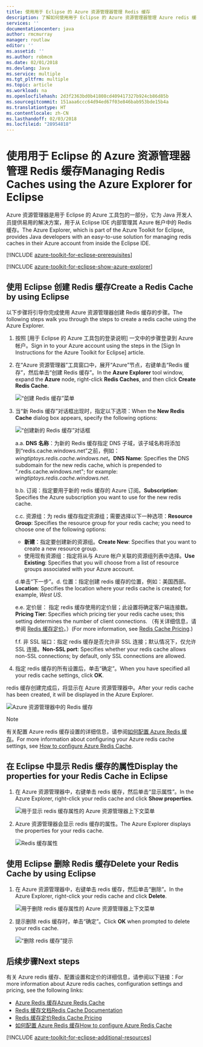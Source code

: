 ```yaml
---
title: 使用用于 Eclipse 的 Azure 资源管理器管理 Redis 缓存
description: 了解如何使用用于 Eclipse 的 Azure 资源管理器管理 Azure redis 缓存。
services: ''
documentationcenter: java
author: rmcmurray
manager: routlaw
editor: ''
ms.assetid: ''
ms.author: robmcm
ms.date: 02/01/2018
ms.devlang: Java
ms.service: multiple
ms.tgt_pltfrm: multiple
ms.topic: article
ms.workload: na
ms.openlocfilehash: 2d3f2363bd0b41808cd409417327b924cb86d85b
ms.sourcegitcommit: 151aaa6ccc64d94ed67f03e846bab953bde15b4a
ms.translationtype: HT
ms.contentlocale: zh-CN
ms.lasthandoff: 02/03/2018
ms.locfileid: "28954818"
---
```

# <a name="managing-redis-caches-using-the-azure-explorer-for-eclipse"></a><span data-ttu-id="eec22-103">使用用于 Eclipse 的 Azure 资源管理器管理 Redis 缓存</span><span class="sxs-lookup"><span data-stu-id="eec22-103">Managing Redis Caches using the Azure Explorer for Eclipse</span></span>

<span data-ttu-id="eec22-104">Azure 资源管理器是用于 Eclipse 的 Azure 工具包的一部分，它为 Java 开发人员提供易用的解决方案，用于从 Eclipse IDE 内部管理其 Azure 帐户中的 Redis 缓存。</span><span class="sxs-lookup"><span data-stu-id="eec22-104">The Azure Explorer, which is part of the Azure Toolkit for Eclipse, provides Java developers with an easy-to-use solution for managing redis caches in their Azure account from inside the Eclipse IDE.</span></span>

[!INCLUDE [azure-toolkit-for-eclipse-prerequisites](../includes/azure-toolkit-for-eclipse-prerequisites.md)]

[!INCLUDE [azure-toolkit-for-eclipse-show-azure-explorer](../includes/azure-toolkit-for-eclipse-show-azure-explorer.md)]

## <a name="create-a-redis-cache-by-using-eclipse"></a><span data-ttu-id="eec22-105">使用 Eclipse 创建 Redis 缓存</span><span class="sxs-lookup"><span data-stu-id="eec22-105">Create a Redis Cache by using Eclipse</span></span>

<span data-ttu-id="eec22-106">以下步骤将引导你完成使用 Azure 资源管理器创建 Redis 缓存的步骤。</span><span class="sxs-lookup"><span data-stu-id="eec22-106">The following steps walk you through the steps to create a redis cache using the Azure Explorer.</span></span>

1. <span data-ttu-id="eec22-107">按照 [用于 Eclipse 的 Azure 工具包的登录说明] 一文中的步骤登录到 Azure 帐户。</span><span class="sxs-lookup"><span data-stu-id="eec22-107">Sign in to your Azure account using the steps in the [Sign In Instructions for the Azure Toolkit for Eclipse] article.</span></span>

1. <span data-ttu-id="eec22-108">在“Azure 资源管理器”工具窗口中，展开“Azure”节点，右键单击“Redis 缓存”，然后单击“创建 Redis 缓存”。</span><span class="sxs-lookup"><span data-stu-id="eec22-108">In the **Azure Explorer** tool window, expand the **Azure** node, right-click **Redis Caches**, and then click **Create Redis Cache**.</span></span>

   ![“创建 Redis 缓存”菜单][CR01]

1. <span data-ttu-id="eec22-110">当“新 Redis 缓存”对话框出现时，指定以下选项：</span><span class="sxs-lookup"><span data-stu-id="eec22-110">When the **New Redis Cache** dialog box appears, specify the following options:</span></span>

   ![“创建新的 Redis 缓存”对话框][CR02]

   <span data-ttu-id="eec22-112">a.</span><span class="sxs-lookup"><span data-stu-id="eec22-112">a.</span></span> <span data-ttu-id="eec22-113">**DNS 名称**：为新的 Redis 缓存指定 DNS 子域，该子域名称将添加到“redis.cache.windows.net”之前，例如：*wingtiptoys.redis.cache.windows.net*。</span><span class="sxs-lookup"><span data-stu-id="eec22-113">**DNS Name**: Specifies the DNS subdomain for the new redis cache, which is prepended to ".redis.cache.windows.net"; for example: *wingtiptoys.redis.cache.windows.net*.</span></span>

   <span data-ttu-id="eec22-114">b.</span><span class="sxs-lookup"><span data-stu-id="eec22-114">b.</span></span> <span data-ttu-id="eec22-115">订阅：指定要用于新的 redis 缓存的 Azure 订阅。</span><span class="sxs-lookup"><span data-stu-id="eec22-115">**Subscription**: Specifies the Azure subscription you want to use for the new redis cache.</span></span>

   <span data-ttu-id="eec22-116">c.</span><span class="sxs-lookup"><span data-stu-id="eec22-116">c.</span></span> <span data-ttu-id="eec22-117">资源组：为 redis 缓存指定资源组；需要选择以下一种选项：</span><span class="sxs-lookup"><span data-stu-id="eec22-117">**Resource Group**: Specifies the resource group for your redis cache; you need to choose one of the following options:</span></span>
      * <span data-ttu-id="eec22-118">**新建**：指定要创建新的资源组。</span><span class="sxs-lookup"><span data-stu-id="eec22-118">**Create New**: Specifies that you want to create a new resource group.</span></span>
      * <span data-ttu-id="eec22-119">使用现有资源组：指定将从与 Azure 帐户关联的资源组列表中选择。</span><span class="sxs-lookup"><span data-stu-id="eec22-119">**Use Existing**: Specifies that you will choose from a list of resource groups associated with your Azure account.</span></span>

   <span data-ttu-id="eec22-120">d.单击“下一步”。</span><span class="sxs-lookup"><span data-stu-id="eec22-120">d.</span></span> <span data-ttu-id="eec22-121">位置：指定创建 redis 缓存的位置，例如：美国西部。</span><span class="sxs-lookup"><span data-stu-id="eec22-121">**Location**: Specifies the location where your redis cache is created; for example, *West US*.</span></span>

   <span data-ttu-id="eec22-122">e.</span><span class="sxs-lookup"><span data-stu-id="eec22-122">e.</span></span> <span data-ttu-id="eec22-123">定价层： 指定 redis 缓存使用的定价层；此设置将确定客户端连接数。</span><span class="sxs-lookup"><span data-stu-id="eec22-123">**Pricing Tier**: Specifies which pricing tier your redis cache uses; this setting determines the number of client connections.</span></span> <span data-ttu-id="eec22-124">（有关详细信息，请参阅 [Redis 缓存定价]。）</span><span class="sxs-lookup"><span data-stu-id="eec22-124">(For more information, see [Redis Cache Pricing].)</span></span>

   <span data-ttu-id="eec22-125">f.</span><span class="sxs-lookup"><span data-stu-id="eec22-125">f.</span></span> <span data-ttu-id="eec22-126">非 SSL 端口：指定 redis 缓存是否允许非 SSL 连接；默认情况下，仅允许 SSL 连接。</span><span class="sxs-lookup"><span data-stu-id="eec22-126">**Non-SSL port**: Specifies whether your redis cache allows non-SSL connections; by default, only SSL connections are allowed.</span></span>

1. <span data-ttu-id="eec22-127">指定 redis 缓存的所有设置后，单击“确定”。</span><span class="sxs-lookup"><span data-stu-id="eec22-127">When you have specified all your redis cache settings, click **OK**.</span></span>

<span data-ttu-id="eec22-128">redis 缓存创建完成后，将显示在 Azure 资源管理器中。</span><span class="sxs-lookup"><span data-stu-id="eec22-128">After your redis cache has been created, it will be displayed in the Azure Explorer.</span></span>

   ![Azure 资源管理器中的 Redis 缓存][CR03]

> [!NOTE]
>
> <span data-ttu-id="eec22-130">有关配置 Azure redis 缓存设置的详细信息，请参阅[如何配置 Azure Redis 缓存]。</span><span class="sxs-lookup"><span data-stu-id="eec22-130">For more information about configuring your Azure redis cache settings, see [How to configure Azure Redis Cache].</span></span>
>

## <a name="display-the-properties-for-your-redis-cache-in-eclipse"></a><span data-ttu-id="eec22-131">在 Eclipse 中显示 Redis 缓存的属性</span><span class="sxs-lookup"><span data-stu-id="eec22-131">Display the properties for your Redis Cache in Eclipse</span></span>

1. <span data-ttu-id="eec22-132">在 Azure 资源管理器中，右键单击 redis 缓存，然后单击“显示属性”。</span><span class="sxs-lookup"><span data-stu-id="eec22-132">In the Azure Explorer, right-click your redis cache and click **Show properties**.</span></span>

   ![用于显示 redis 缓存属性的 Azure 资源管理器上下文菜单][SP01]

1. <span data-ttu-id="eec22-134">Azure 资源管理器会显示 redis 缓存的属性。</span><span class="sxs-lookup"><span data-stu-id="eec22-134">The Azure Explorer displays the properties for your redis cache.</span></span>

   ![Redis 缓存属性][SP02]

## <a name="delete-your-redis-cache-by-using-eclipse"></a><span data-ttu-id="eec22-136">使用 Eclipse 删除 Redis 缓存</span><span class="sxs-lookup"><span data-stu-id="eec22-136">Delete your Redis Cache by using Eclipse</span></span>

1. <span data-ttu-id="eec22-137">在 Azure 资源管理器中，右键单击 redis 缓存，然后单击“删除”。</span><span class="sxs-lookup"><span data-stu-id="eec22-137">In the Azure Explorer, right-click your redis cache and click **Delete**.</span></span>

   ![用于删除 redis 缓存属性的 Azure 资源管理器上下文菜单][DE01]

1. <span data-ttu-id="eec22-139">提示删除 redis 缓存时，单击“确定”。</span><span class="sxs-lookup"><span data-stu-id="eec22-139">Click **OK** when prompted to delete your redis cache.</span></span>

   ![“删除 redis 缓存”提示][DE02]

## <a name="next-steps"></a><span data-ttu-id="eec22-141">后续步骤</span><span class="sxs-lookup"><span data-stu-id="eec22-141">Next steps</span></span>

<span data-ttu-id="eec22-142">有关 Azure redis 缓存、配置设置和定价的详细信息，请参阅以下链接：</span><span class="sxs-lookup"><span data-stu-id="eec22-142">For more information about Azure redis caches, configuration settings and pricing, see the following links:</span></span>

* <span data-ttu-id="eec22-143">[Azure Redis 缓存]</span><span class="sxs-lookup"><span data-stu-id="eec22-143">[Azure Redis Cache]</span></span>
* <span data-ttu-id="eec22-144">[Redis 缓存文档]</span><span class="sxs-lookup"><span data-stu-id="eec22-144">[Redis Cache Documentation]</span></span>
* <span data-ttu-id="eec22-145">[Redis 缓存定价]</span><span class="sxs-lookup"><span data-stu-id="eec22-145">[Redis Cache Pricing]</span></span>
* <span data-ttu-id="eec22-146">[如何配置 Azure Redis 缓存]</span><span class="sxs-lookup"><span data-stu-id="eec22-146">[How to configure Azure Redis Cache]</span></span>

[!INCLUDE [azure-toolkit-for-eclipse-additional-resources](../includes/azure-toolkit-for-eclipse-additional-resources.md)]

<!-- URL List -->

[Redis 缓存定价]: https://azure.microsoft.com/pricing/details/cache/
[Redis Cache Pricing]: https://azure.microsoft.com/pricing/details/cache/
[Azure Redis 缓存]: https://azure.microsoft.com/services/cache/
[Azure Redis Cache]: https://azure.microsoft.com/services/cache/
[Redis 缓存文档]: /azure/redis-cache/
[Redis Cache Documentation]: /azure/redis-cache/
[如何配置 Azure Redis 缓存]: /azure/redis-cache/cache-configure
[How to configure Azure Redis Cache]: /azure/redis-cache/cache-configure

<!-- IMG List -->

[CR01]: media/azure-toolkit-for-eclipse-managing-redis-caches-using-azure-explorer/CR01.png
[CR02]: media/azure-toolkit-for-eclipse-managing-redis-caches-using-azure-explorer/CR02.png
[CR03]: media/azure-toolkit-for-eclipse-managing-redis-caches-using-azure-explorer/CR03.png

[SP01]: media/azure-toolkit-for-eclipse-managing-redis-caches-using-azure-explorer/SP01.png
[SP02]: media/azure-toolkit-for-eclipse-managing-redis-caches-using-azure-explorer/SP02.png

[DE01]: media/azure-toolkit-for-eclipse-managing-redis-caches-using-azure-explorer/DE01.png
[DE02]: media/azure-toolkit-for-eclipse-managing-redis-caches-using-azure-explorer/DE02.png
